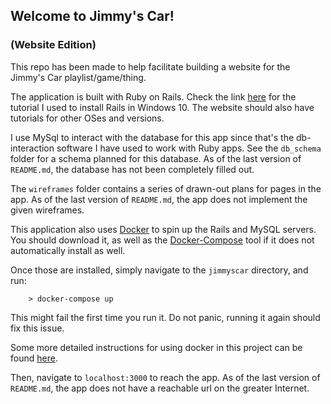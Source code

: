 ## Welcome to Jimmy's Car!
### (Website Edition)

This repo has been made to help facilitate building a website for the Jimmy's Car playlist/game/thing.

The application is built with Ruby on Rails. Check the link [here](https://gorails.com/setup/windows/10) for the tutorial I used to install Rails in Windows 10. The website should also have tutorials for other OSes and versions.

I use MySql to interact with the database for this app since that's the db-interaction software I have used to work with Ruby apps. See the `db_schema` folder for a schema planned for this database. As of the last version of `README.md`, the database has not been completely filled out.

The `wireframes` folder contains a series of drawn-out plans for pages in the app. As of the last version of `README.md`, the app does not implement the given wireframes.

This application also uses [Docker](https://www.docker.com/get-started) to spin up the Rails and MySQL servers. You should download it, as well as the [Docker-Compose](https://docs.docker.com/compose/install/) tool if it does not automatically install as well.

Once those are installed, simply navigate to the `jimmyscar` directory, and run:

```
    > docker-compose up
```

This might fail the first time you run it. Do not panic, running it again should fix this issue.

Some more detailed instructions for using docker in this project can be found [here](./docker.md).

Then, navigate to `localhost:3000` to reach the app. As of the last version of `README.md`, the app does not have a reachable url on the greater Internet.
